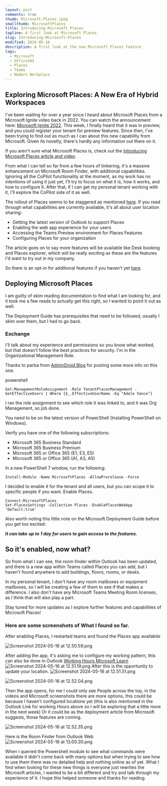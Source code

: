 ```yaml
---
layout: post
comments: true
thumb: Microsoft-Places.jpeg
smallthumb: MicrosoftPlaces
title: Introducing Microsoft Places
tagline: A first look at Microsoft Places
slug: Introducing-Microsoft-Places
modified: 2024-05-16
description: A first look at the new Microsoft Places feature
tags:
  - Microsoft
  - Office365
  - Places
  - Teams
  - Modern Workplace
---
```


## Exploring Microsoft Places: A New Era of Hybrid Workspaces

I've been waiting for over a year since I heard about Microsoft Places from a Microsoft Ignite video back in 2022. You can watch the announcement here: [Microsoft Ignite 2022](https://www.youtube.com/watch?v=ndrS8B89uO4). This week, I finally heard that it was in preview, and you could register your tenant for preview features. Since then, I've been trying to find out as much as I can about this new capability from Microsoft. Given its novelty, there's hardly any information out there on it.

If you aren't sure what Microsoft Places is, check out the [Introducing Microsoft Places article and video](https://www.microsoft.com/en-us/microsoft-365/blog/2022/10/12/introducing-microsoft-places-turn-your-spaces-into-places/).

From what I can tell so far from a few hours of tinkering, it's a massive enhancement on Microsoft Room Finder, with additional capabilities. Ignoring all the CoPilot functionality at the moment, as my work has no intentions of using it just yet, I'll try to focus on what it is, how it works, and how to configure it. After that, if I can get my personal tenant working with it, I'll explore the CoPilot side of it as well.

The rollout of Places seems to be staggered as mentioned [here](https://learn.microsoft.com/en-us/deployoffice/places/opt-in-places-preview). If you read through what capabilities are currently available, it's all about user location sharing:
- Getting the latest version of Outlook to support Places
- Enabling the web app experience for your users
- Accessing the Teams Preview environment for Places Features
- Configuring Places for your organization

The article goes on to say more features will be available like Desk booking and Places explorer, which will be really exciting as these are the features I'd want to try out in my company.

So there is an opt-in for additional features if you haven't yet [here](https://learn.microsoft.com/en-us/deployoffice/places/opt-in-places-preview#ready-to-go).

## Deploying Microsoft Places

I am guilty of skim reading documentation to find what I am looking for, and it took me a few reads to actually get this right, so I wanted to point it out as well.

The Deployment Guide has prerequisites that need to be followed, usually I skim over them, but I had to go back.

### Exchange
I'll talk about my experience and permissions so you know what worked, but that doesn't follow the best practices for security. I'm in the Organizational Management Role.

Thanks to parba from [AdminDroid Blog](https://blog.admindroid.com/how-to-deploy-microsoft-places-app/) for posting some more info on this one.

powershell
```
Get-ManagementRoleAssignment -Role TenantPlacesManagement -GetEffectiveUsers | Where {$_.EffectiveUserName -Eq "Adele Vance"}
```

I ran the role assignment to see which role it was linked to, and it was Org Management, so job done.

You need to be on the latest version of PowerShell (Installing PowerShell on Windows).

Verify you have one of the following subscriptions:

- Microsoft 365 Business Standard
- Microsoft 365 Business Premium
- Microsoft 365 or Office 365 (E1, E3, E5)
- Microsoft 365 or Office 365 (A1, A3, A5)

In a new PowerShell 7 window, run the following:


```
Install-Module -Name MicrosoftPlaces -AllowPrerelease -Force
```

I decided to enable it for the tenant and all users, but you can scope it to specific people if you want. Enable Places.


```
Connect-MicrosoftPlaces 
Set-PlacesSettings -Collection Places -EnablePlacesWebApp ‘Default:true'
```

Also worth noting this little note on the Microsoft Deployment Guide before you get too excited:

***It can take up to 1 day for users to gain access to the features.***

## So it's enabled, now what?
So from what I can see, the room finder within Outlook has been updated, and there is a new app within Teams called Places you can add, but I haven't found anywhere to add buildings, floors, rooms, or desks.

In my personal tenant, I don't have any room mailboxes or equipment mailboxes, so I will be creating a few of them to see if that makes a difference. I also don't have any Microsoft Teams Meeting Room licenses, as I think that will also play a part.

Stay tuned for more updates as I explore further features and capabilities of Microsoft Places!

### Here are some screenshots of What I found so far.

After enabling Places, I restarted teams and found the Places app availabile

![Screenshot 2024-05-16 at 12.50.59.png](/.attachments/Screenshot%202024-05-16%20at%2012.50.59-b24c1e46-9183-41c6-82fb-b29620439314.png)

After adding the app, it's asking me to configure my working pattern, this can also be done in Outlook [Working Hours Microsoft Learn](https://support.microsoft.com/en-gb/office/set-your-work-hours-and-location-in-outlook-af2fddf9-249e-4710-9c95-5911edfd76f6#:~:text=Set%20work%20hours%20and%20location%20from%20Settings&text=Select%20Settings%20%3E%20Calendar.,days%2C%20times%2C%20and%20locations.)
![Screenshot 2024-05-16 at 12.51.19.png](/.attachments/Screenshot%202024-05-16%20at%2012.51.19-4715f14b-0123-4a04-94c0-f24d12531615.png)
After this is the opportunity to update your location. 
![Screenshot 2024-05-16 at 12.51.51.png](/.attachments/Screenshot%202024-05-16%20at%2012.51.51-c5417513-bfa5-41cc-be8e-ea47c57d7f7b.png)

![Screenshot 2024-05-16 at 12.52.04.png](/.attachments/Screenshot%202024-05-16%20at%2012.52.04-ca95ad9a-d684-46cb-b22d-4fd3a20532ec.png)

Then the app opens, for me I could only see People across the top, in the videos and Microsoft screenshots there are more options, this could be because I haven't configured locations yet (this is also mentioned in the Outlook Link for working Hours above so I will be exploring that a little more in the next week) Or it could be as the deployment article from Microsoft suggests, those features are coming. 

![Screenshot 2024-05-16 at 12.52.35.png](/.attachments/Screenshot%202024-05-16%20at%2012.52.35-38ada272-d790-4c11-8447-5a501f93db32.png)

Here is the Room Finder from Outlook Web 
![Screenshot 2024-05-16 at 13.00.30.png](/.attachments/Screenshot%202024-05-16%20at%2013.00.30-01a3a443-542c-4f83-9b1b-0492f245b915.png)

When i queried the Powershell module to see what commands were available it didn't come back with many options but when trying to see how to use them there was no detailed help and nothing online as of yet. What I find when looking for these new things is everyone just rewrites the Microsoft articles, I wanted to be a bit different and try and talk through my experience of it. I hope this helped someone and thanks for reading. 